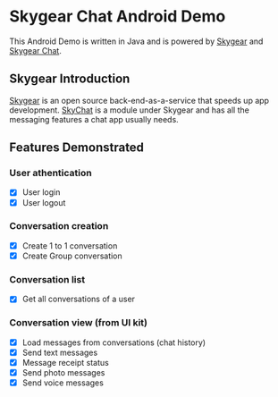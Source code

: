 # Skygear Chat Android Demo

This Android Demo is written in Java and is powered by [Skygear](https://skygear.io) and [Skygear Chat](https://skygear.io/chat). 

## Skygear Introduction
[Skygear](https://github.com/skygeario) is an open source back-end-as-a-service that speeds up app development. [SkyChat](https://github.com/SkygearIO/chat) is a module under Skygear and has all the messaging features a chat app usually needs.


## Features Demonstrated

### User athentication
- [x] User login
- [x] User logout

### Conversation creation
- [x] Create 1 to 1 conversation
- [x] Create Group conversation

### Conversation list
- [x] Get all conversations of a user

### Conversation view (from UI kit)
- [x] Load messages from conversations (chat history)
- [x] Send text messages
- [x] Message receipt status
- [x] Send photo messages
- [x] Send voice messages
